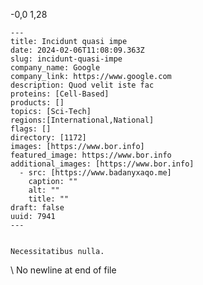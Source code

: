  -0,0 1,28 

    ---
    title: Incidunt quasi impe
    date: 2024-02-06T11:08:09.363Z
    slug: incidunt-quasi-impe
    company_name: Google
    company_link: https://www.google.com
    description: Quod velit iste fac
    proteins: [Cell-Based]
    products: []
    topics: [Sci-Tech]
    regions:[International,National]
    flags: []
    directory: [1172]
    images: [https://www.bor.info]
    featured_image: https://www.bor.info
    additional_images: [https://www.bor.info]
      - src: [https://www.badanyxaqo.me]
        caption: ""
        alt: ""
        title: ""
    draft: false
    uuid: 7941
    ---
    

    Necessitatibus nulla.
    
\ No newline at end of file
